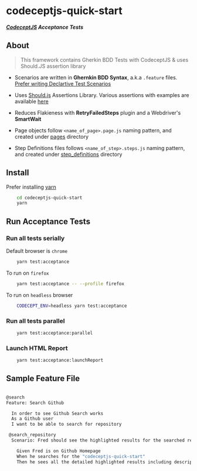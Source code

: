 # codeceptjs-quick-start

***[CodeceptJS][1] Acceptance Tests***


## About

> This framework contains Gherkin BDD Tests with CodeceptJS & uses Should.JS assertion library

* Scenarios are written in **Ghernkin BDD Syntax**, a.k.a `.feature` files. [Prefer writing Declartive Test Scenarios][2]

* Uses [Should.js][3] Assertions Library. Various assertions with examples are available [here][7]

* Reduces Flakieness with **RetryFailedSteps** plugin and a Webdriver's **SmartWait**

* Page objects follow `<name_of_page>.page.js` naming pattern, and created under [pages][4] directory

* Step Definitions files follows `<name_of_step>.steps.js` naming pattern, and created under [step_definitions][5] directory

## Install

Prefer installing [yarn][6]

```bash
    cd codeceptjs-quick-start
    yarn
```

## Run Acceptance Tests

### Run all tests serially

Default browser is `chrome`

```bash
    yarn test:acceptance
```

To run on `firefox`

```bash
    yarn test:acceptance -- --profile firefox
```

To run on `headless` browser

```bash
    CODECEPT_ENV=headless yarn test:acceptance
```

### Run all tests parallel

```bash
    yarn test:acceptance:parallel
```

### Launch HTML Report

```bash
    yarn test:acceptance:launchReport
```

>

## Sample Feature File

```bash

@search
Feature: Search Github

  In order to see Github Search works
  As a Github user
  I want to be able to search for repository

 @search_repository
  Scenario: Fred should see the highlighted results for the searched repository

    Given Fred is on Github Homepage
    When he searches for the "codeceptjs-quick-start"
    Then he sees all the detailed highlighted results including description or license info and many more
  
```


[1]: https://codecept.io/
[2]: https://wiki.saucelabs.com/display/DOCS/Best+Practice%3A+Imperative+v.+Declarative+Testing+Scenarios
[3]: https://shouldjs.github.io/
[4]: https://github.com/gkushang/codeceptjs-quick-start/tree/master/tests/acceptance/pages
[5]: https://github.com/gkushang/codeceptjs-quick-start/tree/master/tests/acceptance/step_definitions
[6]: https://yarnpkg.com/en/docs/install#mac-stable
[7]: https://github.com/gkushang/codeceptjs-quick-start/blob/master/tests/acceptance/step_definitions/github.steps.js
